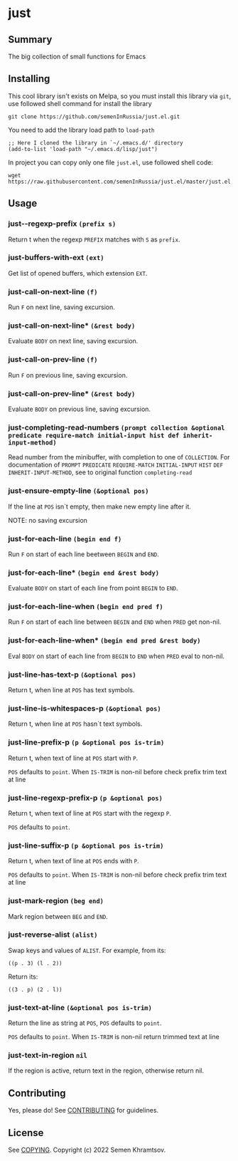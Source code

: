 # just

## Summary

The big collection of small functions for Emacs

## Installing

This cool library isn't exists on Melpa, so you must install this
library via `git`, use followed shell command for install the library

```shell
git clone https://github.com/semenInRussia/just.el.git
```

You need to add the library load path to `load-path`

```emacs-lisp
;; Here I cloned the library in `~/.emacs.d/' directory
(add-to-list 'load-path "~/.emacs.d/lisp/just")
```

In project you can copy only one file `just.el`, use followed shell
code:

```shell
wget https://raw.githubusercontent.com/semenInRussia/just.el/master/just.el
```

## Usage

### just--regexp-prefix `(prefix s)`

Return t when the regexp `PREFIX` matches with `S` as `prefix`.

### just-buffers-with-ext `(ext)`

Get list of opened buffers, which extension `EXT`.

### just-call-on-next-line `(f)`

Run `F` on next line, saving excursion.

### just-call-on-next-line* `(&rest body)`

Evaluate `BODY` on next line, saving excursion.

### just-call-on-prev-line `(f)`

Run `F` on previous line, saving excursion.

### just-call-on-prev-line* `(&rest body)`

Evaluate `BODY` on previous line, saving excursion.

### just-completing-read-numbers `(prompt collection &optional predicate require-match initial-input hist def inherit-input-method)`

Read number from the minibuffer, with completion to one of `COLLECTION`.
For documentation of `PROMPT` `PREDICATE` `REQUIRE-MATCH` `INITIAL-INPUT` `HIST` `DEF`
`INHERIT-INPUT-METHOD`, see to original function `completing-read`

### just-ensure-empty-line `(&optional pos)`

If the line at `POS` isn`t empty, then make new empty line after it.

NOTE: no saving excursion

### just-for-each-line `(begin end f)`

Run `F` on start of each line beetween `BEGIN` and `END`.

### just-for-each-line* `(begin end &rest body)`

Evaluate `BODY` on start of each line from point `BEGIN` to `END`.

### just-for-each-line-when `(begin end pred f)`

Run `F` on start of each line between `BEGIN` and `END` when `PRED` get non-nil.

### just-for-each-line-when* `(begin end pred &rest body)`

Eval `BODY` on start of each line from `BEGIN` to `END` when `PRED` eval to non-nil.

### just-line-has-text-p `(&optional pos)`

Return t, when line at `POS` has text symbols.

### just-line-is-whitespaces-p `(&optional pos)`

Return t, when line at `POS` hasn`t text symbols.

### just-line-prefix-p `(p &optional pos is-trim)`

Return t, when text of line at `POS` start with `P`.

`POS` defaults to `point`.  When `IS-TRIM` is non-nil before check prefix trim text
at line

### just-line-regexp-prefix-p `(p &optional pos)`

Return t, when text of line at `POS` start with the regexp `P`.

`POS` defaults to `point`.

### just-line-suffix-p `(p &optional pos is-trim)`

Return t, when text of line at `POS` ends with `P`.

`POS` defaults to `point`.  When `IS-TRIM` is non-nil before check prefix trim text
at line

### just-mark-region `(beg end)`

Mark region between `BEG` and `END`.

### just-reverse-alist `(alist)`

Swap keys and values of `ALIST`.
For example, from its:

```((p . 3) (l . 2))```

Return its:

```((3 . p) (2 . l))```

### just-text-at-line `(&optional pos is-trim)`

Return the line as string at `POS`, `POS` defaults to `point`.

`POS` defaults to `point`.  When `IS-TRIM` is non-nil return trimmed text at line

### just-text-in-region `nil`

If the region is active, return text in the region, otherwise return nil.
## Contributing
Yes, please do! See [CONTRIBUTING][] for guidelines.

## License

See [COPYING][]. Copyright (c) 2022 Semen Khramtsov.


[CONTRIBUTING]: ./CONTRIBUTING.md
[COPYING]: ./COPYING
